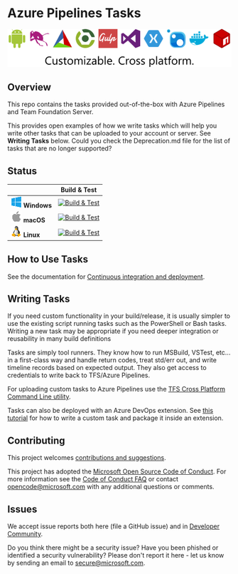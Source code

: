 # Azure Pipelines Tasks

![Tasks](/taskbanner.png 'Tasks')

## Overview

This repo contains the tasks provided out-of-the-box with Azure Pipelines and Team Foundation Server.

This provides open examples of how we write tasks which will help you write other tasks that can be uploaded to your account or server. See **Writing Tasks** below.
Could you check the Deprecation.md file for the list of tasks that are no longer supported?

## Status

|                                            |                   Build & Test                    |
| ------------------------------------------ | :-----------------------------------------------: |
| ![Win](docs/res/win_med.png) **Windows**   |   [![Build & Test][win-build-badge]][win-build]   |
| ![macOS](docs/res/apple_med.png) **macOS** | [![Build & Test][macOS-build-badge]][macOS-build] |
| ![Linux](docs/res/linux_med.png) **Linux** | [![Build & Test][linux-build-badge]][linux-build] |

[win-build-badge]: https://dev.azure.com/mseng/PipelineTools/_apis/build/status/azure-pipelines-tasks.ci-windows
[win-build]: https://dev.azure.com/mseng/PipelineTools/_build/latest?definitionId=7634
[macOS-build-badge]: https://dev.azure.com/mseng/PipelineTools/_apis/build/status/azure-pipelines-tasks.ci-macos
[macOS-build]: https://dev.azure.com/mseng/PipelineTools/_build/latest?definitionId=7635
[linux-build-badge]: https://dev.azure.com/mseng/PipelineTools/_apis/build/status/azure-pipelines-tasks.ci-linux
[linux-build]: https://dev.azure.com/mseng/PipelineTools/_build/latest?definitionId=7636

## How to Use Tasks

See the documentation for [Continuous integration and deployment](https://aka.ms/tfbuild).

## Writing Tasks

If you need custom functionality in your build/release, it is usually simpler to use the existing script running tasks such as the PowerShell or Bash tasks. Writing a new task may be appropriate if you need deeper integration or reusability in many build definitions


Tasks are simply tool runners. They know how to run MSBuild, VSTest, etc... in a first-class way and handle return codes, treat std/err out, and write timeline records based on expected output. They also get access to credentials to write back to TFS/Azure Pipelines.

For uploading custom tasks to Azure Pipelines use the [TFS Cross Platform Command Line utility](https://github.com/Microsoft/tfs-cli).

Tasks can also be deployed with an Azure DevOps extension. See [this tutorial](https://docs.microsoft.com/en-us/vsts/extend/develop/add-build-task) for how to write a custom task and package it inside an extension.

## Contributing

This project welcomes [contributions and suggestions](docs/contribute.md).

This project has adopted the [Microsoft Open Source Code of Conduct](https://opensource.microsoft.com/codeofconduct/).
For more information see the [Code of Conduct FAQ](https://opensource.microsoft.com/codeofconduct/faq/) or
contact [opencode@microsoft.com](mailto:opencode@microsoft.com) with any additional questions or comments.

## Issues

We accept issue reports both here (file a GitHub issue) and in [Developer Community](https://developercommunity.visualstudio.com/spaces/21/index.html).

Do you think there might be a security issue? Have you been phished or identified a security vulnerability? Please don't report it here - let us know by sending an email to secure@microsoft.com.
